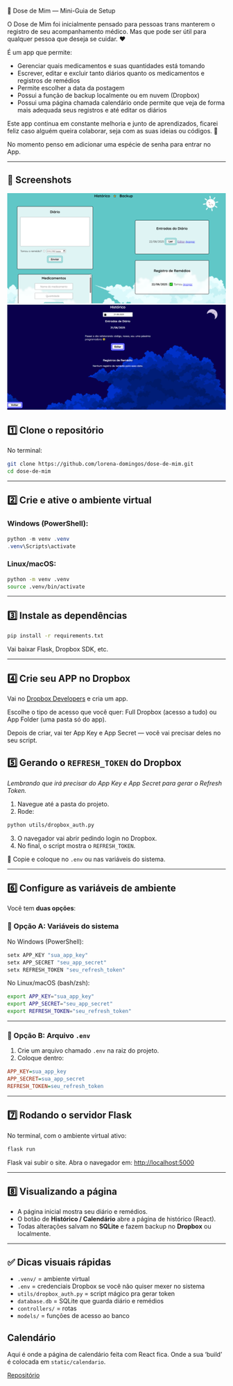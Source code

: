 💊 Dose de Mim — Mini-Guia de Setup

O Dose de Mim foi inicialmente pensado para pessoas trans manterem o registro de seu acompanhamento médico. Mas que pode ser útil para qualquer pessoa que deseja se cuidar. ❤

É um app que permite:
- Gerenciar quais medicamentos e suas quantidades está tomando
- Escrever, editar e excluir tanto diários quanto os medicamentos e registros de remédios
- Permite escolher a data da postagem
- Possui a função de backup localmente ou em nuvem (Dropbox)
- Possui uma página chamada calendário onde permite que veja de forma mais adequada seus registros e até editar os diários

Este app continua em constante melhoria e junto de aprendizados, ficarei feliz caso alguém queira colaborar, seja com as suas ideias ou códigos. 🥰

No momento penso em adicionar uma espécie de senha para entrar no App.

---

## 🤳 Screenshots

![img.png](screenshots/img.png)
![img-2.png](screenshots/img-2.png)


## 1️⃣ Clone o repositório

No terminal:

```bash
git clone https://github.com/lorena-domingos/dose-de-mim.git
cd dose-de-mim
```

---

## 2️⃣ Crie e ative o ambiente virtual

### Windows (PowerShell):

```powershell
python -m venv .venv
.venv\Scripts\activate
```

### Linux/macOS:

```bash
python -m venv .venv
source .venv/bin/activate
```

---

## 3️⃣ Instale as dependências

```bash
pip install -r requirements.txt
```
Vai baixar Flask, Dropbox SDK, etc.

---

## 4️⃣ Crie seu APP no Dropbox

Vai no [Dropbox Developers](https://www.dropbox.com/developers/apps) e cria um app.

Escolhe o tipo de acesso que você quer: Full Dropbox (acesso a tudo) ou App Folder (uma pasta só do app).

Depois de criar, vai ter App Key e App Secret — você vai precisar deles no seu script.

## 5️⃣ Gerando o `REFRESH_TOKEN` do Dropbox

_Lembrando que irá precisar do App Key e App Secret para gerar o Refresh Token._

1. Navegue até a pasta do projeto.
2. Rode:

```bash
python utils/dropbox_auth.py
```

3. O navegador vai abrir pedindo login no Dropbox.
4. No final, o script mostra o `REFRESH_TOKEN`.

🔑 Copie e coloque no `.env` ou nas variáveis do sistema.

---

## 6️⃣ Configure as variáveis de ambiente

Você tem **duas opções**:

### 🔹 Opção A: Variáveis do sistema

No Windows (PowerShell):

```powershell
setx APP_KEY "sua_app_key"
setx APP_SECRET "seu_app_secret"
setx REFRESH_TOKEN "seu_refresh_token"
```

No Linux/macOS (bash/zsh):

```bash
export APP_KEY="sua_app_key"
export APP_SECRET="seu_app_secret"
export REFRESH_TOKEN="seu_refresh_token"
```

---

### 🔹 Opção B: Arquivo `.env`

1. Crie um arquivo chamado `.env` na raiz do projeto.
2. Coloque dentro:

```ini
APP_KEY=sua_app_key
APP_SECRET=sua_app_secret
REFRESH_TOKEN=seu_refresh_token
```

---



## 7️⃣ Rodando o servidor Flask

No terminal, com o ambiente virtual ativo:

```bash
flask run
```

Flask vai subir o site. Abra o navegador em: [http://localhost:5000](http://localhost:5000)

---

## 8️⃣ Visualizando a página

* A página inicial mostra seu diário e remédios.
* O botão de **Histórico / Calendário** abre a página de histórico (React).
* Todas alterações salvam no **SQLite** e fazem backup no **Dropbox** ou localmente.
---

## ✅ Dicas visuais rápidas

* `.venv/` = ambiente virtual
* `.env` = credenciais Dropbox se você não quiser mexer no sistema
* `utils/dropbox_auth.py` = script mágico pra gerar token
* `database.db` = SQLite que guarda diário e remédios
* `controllers/` = rotas
* `models/` = funções de acesso ao banco

## Calendário

Aqui é onde a página de calendário feita com React fica. Onde a sua ‘build’ é colocada em `static/calendario`.

[Repositório](https://github.com/lorena-domingos/dose-de-mim-calendario)
